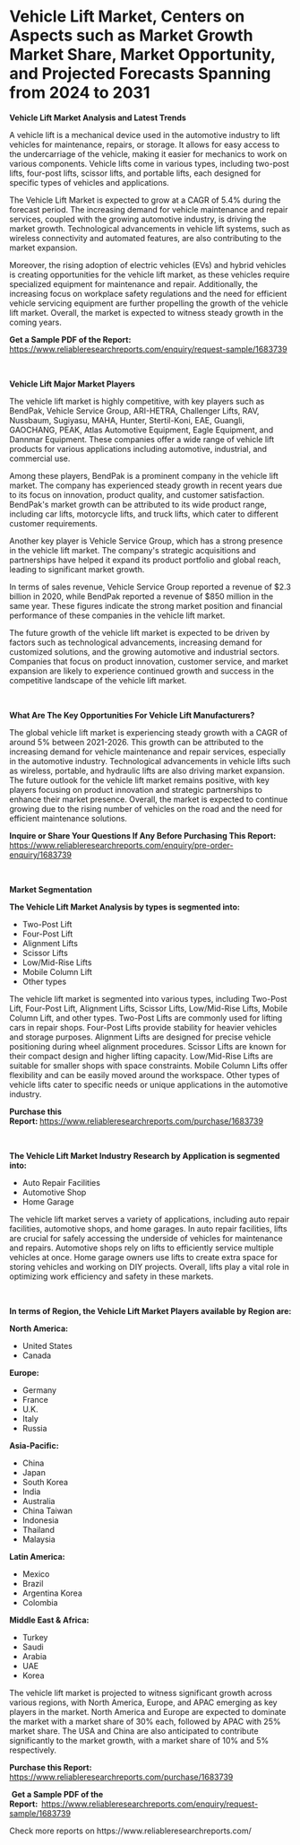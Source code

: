 <p><h1>Vehicle Lift Market, Centers on Aspects such as Market Growth Market Share, Market Opportunity, and Projected Forecasts Spanning from 2024 to 2031</h1></p><p><strong>Vehicle Lift Market Analysis and Latest Trends</strong></p>
<p><p>A vehicle lift is a mechanical device used in the automotive industry to lift vehicles for maintenance, repairs, or storage. It allows for easy access to the undercarriage of the vehicle, making it easier for mechanics to work on various components. Vehicle lifts come in various types, including two-post lifts, four-post lifts, scissor lifts, and portable lifts, each designed for specific types of vehicles and applications.</p><p>The Vehicle Lift Market is expected to grow at a CAGR of 5.4% during the forecast period. The increasing demand for vehicle maintenance and repair services, coupled with the growing automotive industry, is driving the market growth. Technological advancements in vehicle lift systems, such as wireless connectivity and automated features, are also contributing to the market expansion.</p><p>Moreover, the rising adoption of electric vehicles (EVs) and hybrid vehicles is creating opportunities for the vehicle lift market, as these vehicles require specialized equipment for maintenance and repair. Additionally, the increasing focus on workplace safety regulations and the need for efficient vehicle servicing equipment are further propelling the growth of the vehicle lift market. Overall, the market is expected to witness steady growth in the coming years.</p></p>
<p><strong>Get a Sample PDF of the Report:&nbsp;</strong> <a href="https://www.reliableresearchreports.com/enquiry/request-sample/1683739">https://www.reliableresearchreports.com/enquiry/request-sample/1683739</a></p>
<p>&nbsp;</p>
<p><strong>Vehicle Lift Major Market Players</strong></p>
<p><p>The vehicle lift market is highly competitive, with key players such as BendPak, Vehicle Service Group, ARI-HETRA, Challenger Lifts, RAV, Nussbaum, Sugiyasu, MAHA, Hunter, Stertil-Koni, EAE, Guangli, GAOCHANG, PEAK, Atlas Automotive Equipment, Eagle Equipment, and Dannmar Equipment. These companies offer a wide range of vehicle lift products for various applications including automotive, industrial, and commercial use.</p><p>Among these players, BendPak is a prominent company in the vehicle lift market. The company has experienced steady growth in recent years due to its focus on innovation, product quality, and customer satisfaction. BendPak's market growth can be attributed to its wide product range, including car lifts, motorcycle lifts, and truck lifts, which cater to different customer requirements.</p><p>Another key player is Vehicle Service Group, which has a strong presence in the vehicle lift market. The company's strategic acquisitions and partnerships have helped it expand its product portfolio and global reach, leading to significant market growth.</p><p>In terms of sales revenue, Vehicle Service Group reported a revenue of $2.3 billion in 2020, while BendPak reported a revenue of $850 million in the same year. These figures indicate the strong market position and financial performance of these companies in the vehicle lift market.</p><p>The future growth of the vehicle lift market is expected to be driven by factors such as technological advancements, increasing demand for customized solutions, and the growing automotive and industrial sectors. Companies that focus on product innovation, customer service, and market expansion are likely to experience continued growth and success in the competitive landscape of the vehicle lift market.</p></p>
<p>&nbsp;</p>
<p><strong>What Are The Key Opportunities For Vehicle Lift Manufacturers?</strong></p>
<p><p>The global vehicle lift market is experiencing steady growth with a CAGR of around 5% between 2021-2026. This growth can be attributed to the increasing demand for vehicle maintenance and repair services, especially in the automotive industry. Technological advancements in vehicle lifts such as wireless, portable, and hydraulic lifts are also driving market expansion. The future outlook for the vehicle lift market remains positive, with key players focusing on product innovation and strategic partnerships to enhance their market presence. Overall, the market is expected to continue growing due to the rising number of vehicles on the road and the need for efficient maintenance solutions.</p></p>
<p><strong>Inquire or Share Your Questions If Any Before Purchasing This Report:</strong> <a href="https://www.reliableresearchreports.com/enquiry/pre-order-enquiry/1683739">https://www.reliableresearchreports.com/enquiry/pre-order-enquiry/1683739</a></p>
<p>&nbsp;</p>
<p><strong>Market Segmentation</strong></p>
<p><strong>The Vehicle Lift Market Analysis by types is segmented into:</strong></p>
<p><ul><li>Two-Post Lift</li><li>Four-Post Lift</li><li>Alignment Lifts</li><li>Scissor Lifts</li><li>Low/Mid-Rise Lifts</li><li>Mobile Column Lift</li><li>Other types</li></ul></p>
<p><p>The vehicle lift market is segmented into various types, including Two-Post Lift, Four-Post Lift, Alignment Lifts, Scissor Lifts, Low/Mid-Rise Lifts, Mobile Column Lift, and other types. Two-Post Lifts are commonly used for lifting cars in repair shops. Four-Post Lifts provide stability for heavier vehicles and storage purposes. Alignment Lifts are designed for precise vehicle positioning during wheel alignment procedures. Scissor Lifts are known for their compact design and higher lifting capacity. Low/Mid-Rise Lifts are suitable for smaller shops with space constraints. Mobile Column Lifts offer flexibility and can be easily moved around the workspace. Other types of vehicle lifts cater to specific needs or unique applications in the automotive industry.</p></p>
<p><strong>Purchase this Report:&nbsp;</strong><a href="https://www.reliableresearchreports.com/purchase/1683739">https://www.reliableresearchreports.com/purchase/1683739</a></p>
<p>&nbsp;</p>
<p><strong>The Vehicle Lift Market Industry Research by Application is segmented into:</strong></p>
<p><ul><li>Auto Repair Facilities</li><li>Automotive Shop</li><li>Home Garage</li></ul></p>
<p><p>The vehicle lift market serves a variety of applications, including auto repair facilities, automotive shops, and home garages. In auto repair facilities, lifts are crucial for safely accessing the underside of vehicles for maintenance and repairs. Automotive shops rely on lifts to efficiently service multiple vehicles at once. Home garage owners use lifts to create extra space for storing vehicles and working on DIY projects. Overall, lifts play a vital role in optimizing work efficiency and safety in these markets.</p></p>
<p>&nbsp;</p>
<p><strong>In terms of Region, the Vehicle Lift Market Players available by Region are:</strong></p>
<p>
    <p> <strong> North America: </strong>
        <ul>
            <li>United States</li>
            <li>Canada</li>
        </ul>
        </p> 
    <p> <strong> Europe: </strong>
        <ul>
            <li>Germany</li>
            <li>France</li>
            <li>U.K.</li>
            <li>Italy</li>
            <li>Russia</li>
        </ul>
        </p> 
    <p> <strong> Asia-Pacific: </strong>
        <ul>
            <li>China</li>
            <li>Japan</li>
            <li>South Korea</li>
            <li>India</li>
            <li>Australia</li>
            <li>China Taiwan</li>
            <li>Indonesia</li>
            <li>Thailand</li>
            <li>Malaysia</li>
        </ul>
        </p> 
    <p> <strong> Latin America: </strong>
        <ul>
            <li>Mexico</li>
            <li>Brazil</li>
            <li>Argentina Korea</li>
            <li>Colombia</li>
        </ul>
        </p> 
    <p> <strong> Middle East & Africa: </strong>
        <ul>
            <li>Turkey</li>
            <li>Saudi</li>
            <li>Arabia</li>
            <li>UAE</li>
            <li>Korea</li>
        </ul>
    </p>
    </p>
<p><p>The vehicle lift market is projected to witness significant growth across various regions, with North America, Europe, and APAC emerging as key players in the market. North America and Europe are expected to dominate the market with a market share of 30% each, followed by APAC with 25% market share. The USA and China are also anticipated to contribute significantly to the market growth, with a market share of 10% and 5% respectively.</p></p>
<p><strong>Purchase this Report: </strong><a href="https://www.reliableresearchreports.com/purchase/1683739">https://www.reliableresearchreports.com/purchase/1683739</a></p>
<p>&nbsp;<strong>Get a Sample PDF of the Report:&nbsp;&nbsp;</strong><a href="https://www.reliableresearchreports.com/enquiry/request-sample/1683739">https://www.reliableresearchreports.com/enquiry/request-sample/1683739</a></p>
<p><strong></strong></p>
<p>Check more reports on https://www.reliableresearchreports.com/</p>